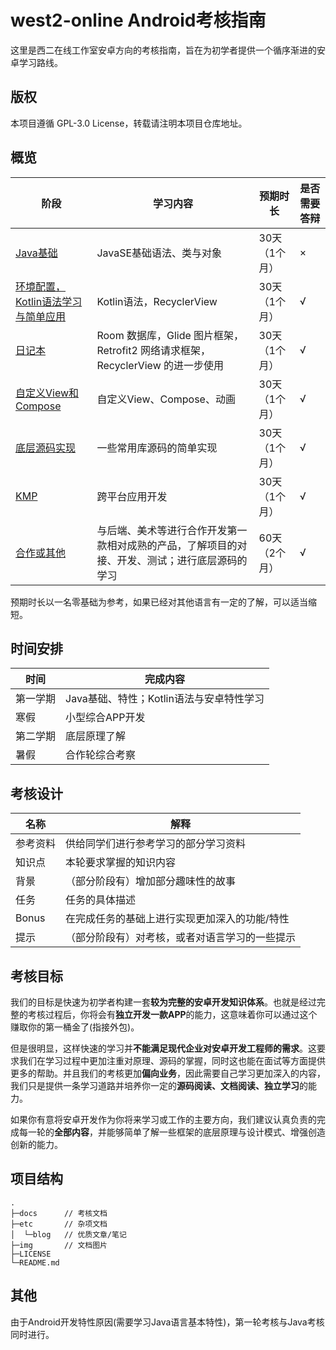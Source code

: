 # west2-online Android考核指南

这里是西二在线工作室安卓方向的考核指南，旨在为初学者提供一个循序渐进的安卓学习路线。

## 版权

本项目遵循 GPL-3.0 License，转载请注明本项目仓库地址。

## 概览

| 阶段                                                                           | 学习内容                                                     | 预期时长     | 是否需要答辩 |
|------------------------------------------------------------------------------|----------------------------------------------------------|----------|--------|
| [Java基础](https://github.com/west2-online/learn-java/blob/main/docs/1-基础语法.md) | JavaSE基础语法、类与对象                                          | 30天（1个月） | ×      |
| [环境配置，Kotlin语法学习与简单应用](docs/2-环境配置，语法学习与简单应用)                                | Kotlin语法，RecyclerView                                    | 30天（1个月） | √      |
| [日记本](docs/4-日记本)                                                            | Room 数据库，Glide 图片框架，Retrofit2 网络请求框架，RecyclerView 的进一步使用 | 30天（1个月） | √      |
| [自定义View和Compose](docs/3-自定义View和Compose)                                 | 自定义View、Compose、动画                                       | 30天（1个月） | √      |
| [底层源码实现](docs/5-底层源码实现)                                                      | 一些常用库源码的简单实现                                             | 30天（1个月） | √      |
| [KMP](docs/6-KMP)                                          | 跨平台应用开发                                                | 30天（1个月） | √      |
| [合作或其他](docs/7-合作或其他.md)                                                     | 与后端、美术等进行合作开发第一款相对成熟的产品，了解项目的对接、开发、测试；进行底层源码的学习          | 60天（2个月） | √      |

预期时长以一名零基础为参考，如果已经对其他语言有一定的了解，可以适当缩短。


## 时间安排

| 时间   | 完成内容                      |
|------|---------------------------|
| 第一学期 | Java基础、特性；Kotlin语法与安卓特性学习 |
| 寒假   | 小型综合APP开发                 |
| 第二学期 | 底层原理了解                    |
| 暑假   | 合作轮综合考察                   |

## 考核设计

| 名称    | 解释                      |
|-------|-------------------------|
| 参考资料  | 供给同学们进行参考学习的部分学习资料      |
| 知识点   | 本轮要求掌握的知识内容             |
| 背景    | （部分阶段有）增加部分趣味性的故事       |
| 任务    | 任务的具体描述                 |
| Bonus | 在完成任务的基础上进行实现更加深入的功能/特性 |
| 提示    | （部分阶段有）对考核，或者对语言学习的一些提示 |

## 考核目标

我们的目标是快速为初学者构建一套**较为完整的安卓开发知识体系**。也就是经过完整的考核过程后，你将会有**独立开发一款APP**的能力，这意味着你可以通过这个赚取你的第一桶金了(指接外包)。

但是很明显，这样快速的学习并**不能满足现代企业对安卓开发工程师的需求**。这要求我们在学习过程中更加注重对原理、源码的掌握，同时这也能在面试等方面提供更多的帮助。并且我们的考核更加**偏向业务**，因此需要自己学习更加深入的内容，我们只是提供一条学习道路并培养你一定的**源码阅读、文档阅读、独立学习**的能力。

如果你有意将安卓开发作为你将来学习或工作的主要方向，我们建议认真负责的完成每一轮的**全部内容**，并能够简单了解一些框架的底层原理与设计模式、增强创造创新的能力。

## 项目结构

~~~shell
.
├─docs		// 考核文档
├─etc		// 杂项文档
│  └─blog	// 优质文章/笔记
├─img		// 文档图片
├─LICENSE
└─README.md
~~~



## 其他

由于Android开发特性原因(需要学习Java语言基本特性)，第一轮考核与Java考核同时进行。
